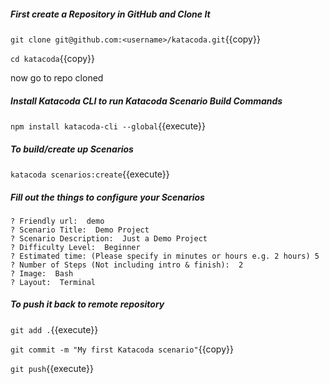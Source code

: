 #####  First create a Repository in GitHub and Clone It 

`git clone git@github.com:<username>/katacoda.git`{{copy}}

`cd katacoda`{{copy}}

now go to repo cloned


#####  Install Katacoda CLI to run Katacoda Scenario Build Commands
`
npm install katacoda-cli --global
`{{execute}}

#####  To build/create up Scenarios
`
katacoda scenarios:create
`{{execute}}

##### Fill out the things to configure your Scenarios
```
? Friendly url:  demo
? Scenario Title:  Demo Project
? Scenario Description:  Just a Demo Project 
? Difficulty Level:  Beginner
? Estimated time: (Please specify in minutes or hours e.g. 2 hours) 5
? Number of Steps (Not including intro & finish):  2
? Image:  Bash
? Layout:  Terminal
```
##### To push it back to remote repository

`git add .`{{execute}}

`git commit -m "My first Katacoda scenario"`{{copy}}

`git push`{{execute}}

